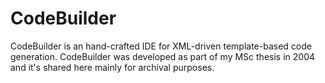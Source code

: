 # CodeBuilder
CodeBuilder is an hand-crafted IDE for XML-driven template-based code generation. CodeBuilder was developed as part of my MSc thesis in 2004 and it's shared here mainly for archival purposes.
